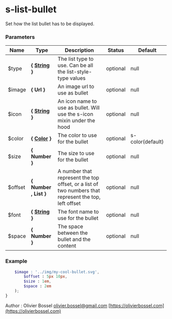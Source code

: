 # s-list-bullet

Set how the list bullet has to be displayed.

### Parameters

| Name     | Type                                                                                                  | Description                                                                                          | Status   | Default          |
| -------- | ----------------------------------------------------------------------------------------------------- | ---------------------------------------------------------------------------------------------------- | -------- | ---------------- |
| \$type   | **{ [String](http://www.sass-lang.com/documentation/file.SASS_REFERENCE.html#sass-script-strings) }** | The list type to use. Can be all the list-style-type values                                          | optional | null             |
| \$image  | **{ Url }**                                                                                           | An image url to use as bullet                                                                        | optional | null             |
| \$icon   | **{ [String](http://www.sass-lang.com/documentation/file.SASS_REFERENCE.html#sass-script-strings) }** | An icon name to use as bullet. Will use the s-icon mixin under the hood                              | optional | null             |
| \$color  | **{ [Color](http://www.sass-lang.com/documentation/file.SASS_REFERENCE.html#colors) }**               | The color to use for the bullet                                                                      | optional | s-color(default) |
| \$size   | **{ Number }**                                                                                        | The size to use for the bullet                                                                       | optional | null             |
| \$offset | **{ Number , List<Number> }**                                                                         | A number that represent the top offset, or a list of two numbers that represent the top, left offset | optional | null             |
| \$font   | **{ [String](http://www.sass-lang.com/documentation/file.SASS_REFERENCE.html#sass-script-strings) }** | The font name to use for the bullet                                                                  | optional | null             |
| \$space  | **{ Number }**                                                                                        | The space between the bullet and the content                                                         | optional | null             |

### Example

```scss
	$image : '../img/my-cool-bullet.svg',
		$offset : 5px 10px,
		$size : 1em,
		$space : 2em
	);
}
```

Author : Olivier Bossel [olivier.bossel@gmail.com](mailto:olivier.bossel@gmail.com) [https://olivierbossel.com](https://olivierbossel.com)
